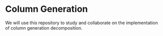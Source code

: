 # Column Generation

We will use this repository to study and collaborate on the implementation 
of column generation decomposition. 